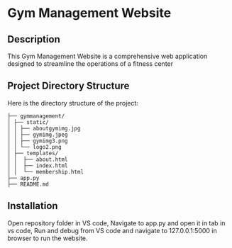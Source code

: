 # Gym Management Website

## Description
This Gym Management Website is a comprehensive web application designed to streamline the operations of a fitness center

## Project Directory Structure
Here is the directory structure of the project:
 
    ├── gymmanagement/ 
    │ ├── static/ 
    │ │ ├── aboutgymimg.jpg 
    │ │ ├── gymimg.jpeg
    │ │ ├── gymimg3.png
    │ │ └── logo2.png
    │ ├── templates/
    │ │  ├── about.html
    │ │  ├── index.html
    │ │  └── membership.html  
    ├── app.py
    ├── README.md

## Installation
Open repository folder in VS code, Navigate to app.py and open it in tab in vs code,
Run and debug from VS code and navigate to 127.0.0.1:5000 in browser to run the website. 
